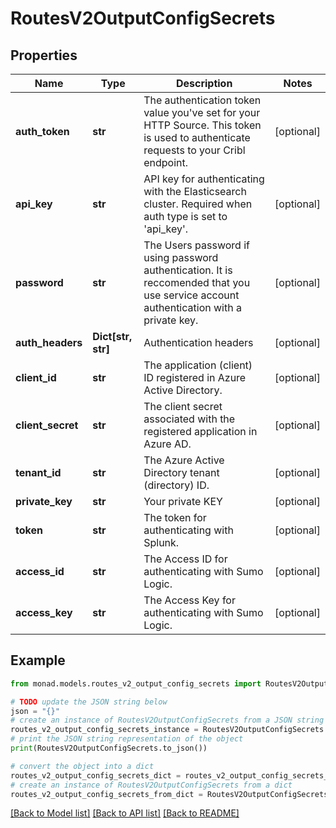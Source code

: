 # RoutesV2OutputConfigSecrets


## Properties

Name | Type | Description | Notes
------------ | ------------- | ------------- | -------------
**auth_token** | **str** | The authentication token value you&#39;ve set for your HTTP Source. This token is used to authenticate requests to your Cribl endpoint. | [optional] 
**api_key** | **str** | API key for authenticating with the Elasticsearch cluster. Required when auth type is set to &#39;api_key&#39;. | [optional] 
**password** | **str** | The Users password if using password authentication. It is reccomended that you use service account authentication with a private key. | [optional] 
**auth_headers** | **Dict[str, str]** | Authentication headers | [optional] 
**client_id** | **str** | The application (client) ID registered in Azure Active Directory. | [optional] 
**client_secret** | **str** | The client secret associated with the registered application in Azure AD. | [optional] 
**tenant_id** | **str** | The Azure Active Directory tenant (directory) ID. | [optional] 
**private_key** | **str** | Your private KEY | [optional] 
**token** | **str** | The token for authenticating with Splunk. | [optional] 
**access_id** | **str** | The Access ID for authenticating with Sumo Logic. | [optional] 
**access_key** | **str** | The Access Key for authenticating with Sumo Logic. | [optional] 

## Example

```python
from monad.models.routes_v2_output_config_secrets import RoutesV2OutputConfigSecrets

# TODO update the JSON string below
json = "{}"
# create an instance of RoutesV2OutputConfigSecrets from a JSON string
routes_v2_output_config_secrets_instance = RoutesV2OutputConfigSecrets.from_json(json)
# print the JSON string representation of the object
print(RoutesV2OutputConfigSecrets.to_json())

# convert the object into a dict
routes_v2_output_config_secrets_dict = routes_v2_output_config_secrets_instance.to_dict()
# create an instance of RoutesV2OutputConfigSecrets from a dict
routes_v2_output_config_secrets_from_dict = RoutesV2OutputConfigSecrets.from_dict(routes_v2_output_config_secrets_dict)
```
[[Back to Model list]](../README.md#documentation-for-models) [[Back to API list]](../README.md#documentation-for-api-endpoints) [[Back to README]](../README.md)


